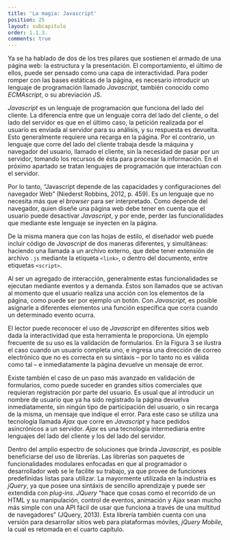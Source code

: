 ```yaml
---
title: 'La magia: Javascript'
position: 25
layout: subcapitulo
order: 1.1.3.
comments: true
---
```


Ya se ha hablado de dos de los tres pilares que sostienen el armado de una página web: la estructura y la presentación. El comportamiento, el último de ellos, puede ser pensado como una capa de interactividad. Para poder romper con las bases estáticas de la página, es necesario introducir un lenguaje de programación llamado _Javascript_, también conocido como _ECMAscript_, o su abreviación JS.

_Javascript_ es un lenguaje de programación que funciona del lado del cliente. La diferencia entre que un lenguaje corra del lado del cliente, o del lado del servidor es que en el último caso, la petición realizada por el usuario es enviada al servidor para su análisis, y su respuesta es devuelta. Esto generalmente requiere una recarga en la página. Por el contrario, un lenguaje que corre del lado del cliente trabaja desde la máquina y navegador del usuario, llamado el cliente, sin la necesidad de pasar por un servidor, tomando los recursos de ésta para procesar la información. En el próximo apartado se tratan lenguajes de programación que interactúan con el servidor.

Por lo tanto, “Javascript depende de las capacidades y configuraciones del navegador Web” (Niederst Robbins, 2012, p. 459). Es un lenguaje que no necesita más que el _browser_ para ser interpretado. Como depende del navegador, quien diseñe una página web debe tener en cuenta que el usuario puede desactivar _Javascript_, y por ende, perder las funcionalidades que mediante este lenguaje se inyecten en la página.

De la misma manera que con las hojas de estilo, el diseñador web puede incluir código de _Javascript_ de dos maneras diferentes, y simultáneas: haciendo una llamada a un archivo externo, que debe tener extensión de archivo `.js` mediante la etiqueta `<link>`, o dentro del documento, entre etiquetas `<script>`.

Al ser un agregado de interacción, generalmente estas funcionalidades se ejecutan mediante eventos y a demanda. Éstos son llamados que se activan al momento que el usuario realiza una acción con los elementos de la página, como puede ser por ejemplo un botón. Con _Javascript_, es posible asignarle a diferentes elementos una función específica que corra cuando un determinado evento ocurra.

El lector puede reconocer el uso de _Javascript_ en diferentes sitios web dada la interactividad que esta herramienta le proporciona. Un ejemplo frecuente de su uso es la validación de formularios. En la Figura 3 se ilustra el caso cuando un usuario completa uno, e ingresa una dirección de correo electrónico que no es correcta en su sintáxis – por lo tanto no es válida como tal – e inmediatamente
la página devuelve un mensaje de error.

Existe también el caso de un paso más avanzado en validación de formularios, como puede suceder en grandes sitios comerciales que requieran registración por parte del usuario. Es usual que al introducir un nombre de usuario que ya ha sido registrado la página devuelva inmediatamente, sin ningún tipo de participación del usuario, o sin recarga de la misma, un mensaje que indique el error. Para este caso se utiliza una tecnología llamada _Ajax_ que corre en _Javascript_ y hace pedidos asincrónicos a un servidor. _Ajax_ es una tecnología intermediaria entre lenguajes del lado del cliente y los del lado del servidor.

Dentro del amplio espectro de soluciones que brinda _Javascript_, es posible beneficiarse del uso de librerías. Las librerías son paquetes de funcionalidades modulares enfocadas en que al programador o desarrollador web se le facilite su trabajo, ya que provee de funciones predefinidas listas para utilizar. La mayormente utilizada en la industria es _jQuery_, ya que posee una sintáxis de sencillo aprendizaje y puede ser extendida con _plug-ins_. _JQuery_ “hace que cosas como el recorrido de un HTML y su manipulación, control de eventos, animación y Ajax sean mucho más simple con una API fácil de usar que funciona a través de una multitud de navegadores” (JQuery, 2013). Esta librería también cuenta con una versión para desarrollar sitios web para plataformas móviles, _jQuery Mobile_, la cual es retomada en el cuarto capítulo.
